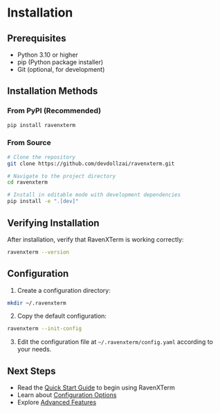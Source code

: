 # Installation

## Prerequisites

- Python 3.10 or higher
- pip (Python package installer)
- Git (optional, for development)

## Installation Methods

### From PyPI (Recommended)

```bash
pip install ravenxterm
```

### From Source

```bash
# Clone the repository
git clone https://github.com/devdollzai/ravenxterm.git

# Navigate to the project directory
cd ravenxterm

# Install in editable mode with development dependencies
pip install -e ".[dev]"
```

## Verifying Installation

After installation, verify that RavenXTerm is working correctly:

```bash
ravenxterm --version
```

## Configuration

1. Create a configuration directory:
```bash
mkdir ~/.ravenxterm
```

2. Copy the default configuration:
```bash
ravenxterm --init-config
```

3. Edit the configuration file at `~/.ravenxterm/config.yaml` according to your needs.

## Next Steps

- Read the [Quick Start Guide](../getting-started/quickstart.md) to begin using RavenXTerm
- Learn about [Configuration Options](../getting-started/configuration.md)
- Explore [Advanced Features](../user-guide/advanced-features.md)
